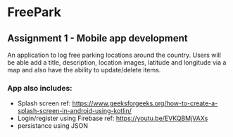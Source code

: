 # FreePark

## Assignment 1 - Mobile app development

An application to log free parking locations around the country. 
Users will be able add a title, description, location images, latitude and longitude via a map and also have the ability to update/delete items.

### App also includes: 
* Splash screen ref: https://www.geeksforgeeks.org/how-to-create-a-splash-screen-in-android-using-kotlin/ 
* Login/register using Firebase ref: https://youtu.be/EVKQBMjVAXs
* persistance using JSON
